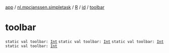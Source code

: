 [app](../../../index.md) / [nl.mpcjanssen.simpletask](../../index.md) / [R](../index.md) / [id](index.md) / [toolbar](.)

# toolbar

`static val toolbar: `[`Int`](https://kotlinlang.org/api/latest/jvm/stdlib/kotlin/-int/index.html)
`static val toolbar: `[`Int`](https://kotlinlang.org/api/latest/jvm/stdlib/kotlin/-int/index.html)
`static val toolbar: `[`Int`](https://kotlinlang.org/api/latest/jvm/stdlib/kotlin/-int/index.html)
`static val toolbar: `[`Int`](https://kotlinlang.org/api/latest/jvm/stdlib/kotlin/-int/index.html)